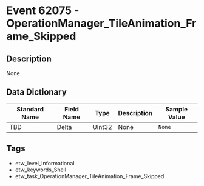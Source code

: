 # Event 62075 - OperationManager_TileAnimation_Frame_Skipped

## Description
None

## Data Dictionary
|Standard Name|Field Name|Type|Description|Sample Value|
|---|---|---|---|---|
|TBD|Delta|UInt32|None|`None`|

## Tags
* etw_level_Informational
* etw_keywords_Shell
* etw_task_OperationManager_TileAnimation_Frame_Skipped